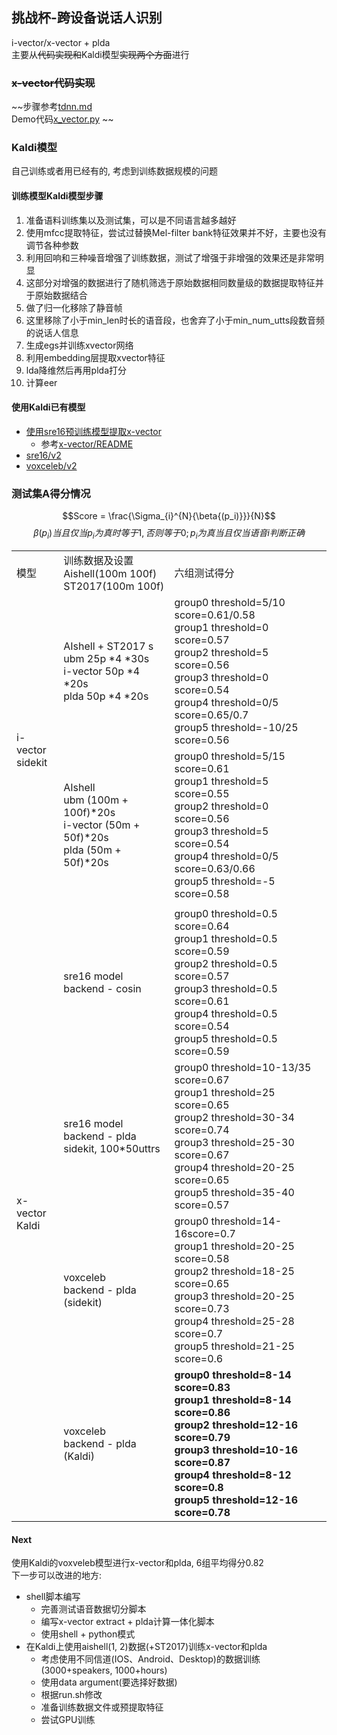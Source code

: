 ## 挑战杯-跨设备说话人识别
i-vector/x-vector + plda   
主要从~~代码实现和~~Kaldi模型~~实现两个方面~~进行  

### ~~x-vector代码实现~~
~~步骤参考[tdnn.md](tdnn.md)  
Demo代码[x_vector.py](x_vector.py) ~~

### Kaldi模型
自己训练或者用已经有的, 考虑到训练数据规模的问题 

#### 训练模型Kaldi模型步骤
1. 准备语料训练集以及测试集，可以是不同语言越多越好
2. 使用mfcc提取特征，尝试过替换Mel-filter bank特征效果并不好，主要也没有调节各种参数
4. 利用回响和三种噪音增强了训练数据，测试了增强于非增强的效果还是非常明显
5. 这部分对增强的数据进行了随机筛选于原始数据相同数量级的数据提取特征并于原始数据结合
6. 做了归一化移除了静音帧
7. 这里移除了小于min_len时长的语音段，也舍弃了小于min_num_utts段数音频的说话人信息
8. 生成egs并训练xvector网络
9. 利用embedding层提取xvector特征
10. lda降维然后再用plda打分
11. 计算eer  

#### 使用Kaldi已有模型
- [使用sre16预训练模型提取x-vector](kaldi_xvector.md)  
    + 参考[x-vector/README](x-vector/README.md)
- [sre16/v2](https://github.com/kaldi-asr/kaldi/tree/master/egs/sre16/v2)  
- [voxceleb/v2](https://github.com/kaldi-asr/kaldi/tree/master/egs/voxceleb/v2)  									

### 测试集A得分情况
$$Score = \frac{\Sigma_{i}^{N}{\beta{(p_i)}}}{N}$$
$$\beta{(p_i)}当且仅当p_i为真时等于1, 否则等于0; p_i为真当且仅当语音i判断正确$$

<table>
    <tr>
        <td>模型</td>
        <td>
            训练数据及设置<br>
            Aishell(100m 100f) <br>
            ST2017(100m 100f)
        </td>
        <td>六组测试得分</td>
    </tr>
    <tr>
        <td rowspan="3">
            i-vector <br>
            sidekit
        </td>
        <td>
            AIshell + ST2017 s<br>
            ubm 25p *4 *30s <br>
            i-vector 50p *4 *20s<br>
            plda 50p *4 *20s <br>
        </td>
        <td>
            group0 threshold=5/10 score=0.61/0.58 <br>
            group1 threshold=0 score=0.57 <br>
            group2 threshold=5 score=0.56 <br>
            group3 threshold=0 score=0.54 <br>
            group4 threshold=0/5 score=0.65/0.7 <br>
            group5 threshold=-10/25 score=0.56 <br>
        </td>
    </tr>
    <tr>
        <td>
            AIshell<br>
            ubm (100m + 100f)*20s<br>
            i-vector (50m + 50f)*20s<br>
            plda (50m + 50f)*20s
        </td>
        <td>
            group0 threshold=5/15 score=0.61 <br>
            group1 threshold=5 score=0.55 <br>
            group2 threshold=0 score=0.56 <br>
            group3 threshold=5 score=0.54 <br>
            group4 threshold=0/5 score=0.63/0.66 <br>
            group5 threshold=-5 score=0.58 <br>
        </td>
    </tr>
    <tr>
        <td></td>
        <td></td>
    </tr>
    <tr>
        <td rowspan="4">
            x-vector <br>
            Kaldi
        </td>
        <td>
            sre16 model <br>
            backend - cosin
        </td>
        <td>
            group0 threshold=0.5 score=0.64 <br>
            group1 threshold=0.5 score=0.59 <br>
            group2 threshold=0.5 score=0.57 <br>
            group3 threshold=0.5 score=0.61 <br>
            group4 threshold=0.5 score=0.54 <br>
            group5 threshold=0.5 score=0.59 <br>
        </td>
    </tr>
    <tr>
        <td>
            sre16 model <br>
            backend - plda <br>
            sidekit, 100*50uttrs
        </td>
        <td>
            group0 threshold=10-13/35 score=0.67 <br>
            group1 threshold=25 score=0.65 <br>
            group2 threshold=30-34 score=0.74 <br>
            group3 threshold=25-30 score=0.67 <br>
            group4 threshold=20-25 score=0.65 <br>
            group5 threshold=35-40 score=0.57 <br>
        </td>
    </tr>
    <tr>
        <td>
            voxceleb <br>
            backend - plda <br>
            (sidekit)
        </td>
        <td>
            group0 threshold=14-16score=0.7 <br>
            group1 threshold=20-25 score=0.58 <br>
            group2 threshold=18-25 score=0.65 <br>
            group3 threshold=20-25 score=0.73 <br>
            group4 threshold=25-28 score=0.7 <br>
            group5 threshold=21-25 score=0.6 <br>
        </td>
    </tr>
    <tr>
        <td>
            voxceleb <br>
            backend - plda <br>
            (Kaldi)
        </td>
        <td>
            <strong>
            group0 threshold=8-14 score=0.83 <br>
            group1 threshold=8-14 score=0.86 <br>
            group2 threshold=12-16 score=0.79 <br>
            group3 threshold=10-16 score=0.87 <br>
            group4 threshold=8-12 score=0.8 <br>
            group5 threshold=12-16 score=0.78 <br>
            </strong>
        </td>
    </tr>
</table>


#### Next
使用Kaldi的voxveleb模型进行x-vector和plda, 6组平均得分0.82  
下一步可以改进的地方:   

- shell脚本编写
    + 完善测试语音数据切分脚本
    + 编写x-vector extract + plda计算一体化脚本
    + 使用shell + python模式
- 在Kaldi上使用aishell(1, 2)数据(+ST2017)训练x-vector和plda
    + 考虑使用不同信道(IOS、Android、Desktop)的数据训练(3000+speakers, 1000+hours)
    + 使用data argument(要选择好数据)
    + 根据run.sh修改
    + 准备训练数据文件或预提取特征
    + 尝试GPU训练